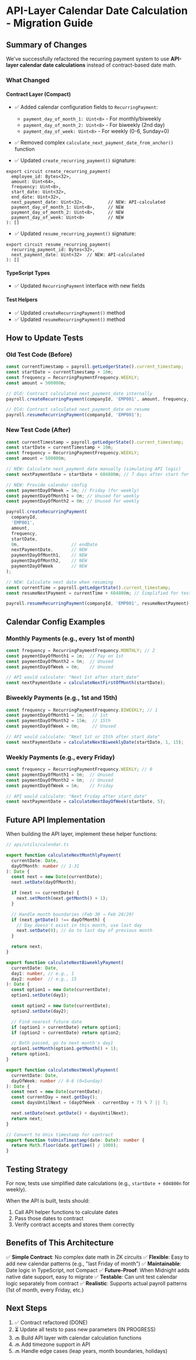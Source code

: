 # API-Layer Calendar Date Calculation - Migration Guide

## Summary of Changes

We've successfully refactored the recurring payment system to use **API-layer calendar date calculations** instead of contract-based date math.

### What Changed

#### Contract Layer (Compact)
- ✅ Added calendar configuration fields to `RecurringPayment`:
  - `payment_day_of_month_1: Uint<8>` - For monthly/biweekly
  - `payment_day_of_month_2: Uint<8>` - For biweekly (2nd day)
  - `payment_day_of_week: Uint<8>` - For weekly (0-6, Sunday=0)

- ✅ Removed complex `calculate_next_payment_date_from_anchor()` function

- ✅ Updated `create_recurring_payment()` signature:
```compact
export circuit create_recurring_payment(
  employee_id: Bytes<32>,
  amount: Uint<64>,
  frequency: Uint<8>,
  start_date: Uint<32>,
  end_date: Uint<32>,
  next_payment_date: Uint<32>,         // NEW: API-calculated
  payment_day_of_month_1: Uint<8>,     // NEW
  payment_day_of_month_2: Uint<8>,     // NEW
  payment_day_of_week: Uint<8>         // NEW
): []
```

- ✅ Updated `resume_recurring_payment()` signature:
```compact
export circuit resume_recurring_payment(
  recurring_payment_id: Bytes<32>,
  next_payment_date: Uint<32>  // NEW: API-calculated
): []
```

#### TypeScript Types
- ✅ Updated `RecurringPayment` interface with new fields

#### Test Helpers
- ✅ Updated `createRecurringPayment()` method
- ✅ Updated `resumeRecurringPayment()` method

## How to Update Tests

### Old Test Code (Before)
```typescript
const currentTimestamp = payroll.getLedgerState().current_timestamp;
const startDate = currentTimestamp + 10n;
const frequency = RecurringPaymentFrequency.WEEKLY;
const amount = 500000n;

// Old: Contract calculated next_payment_date internally
payroll.createRecurringPayment(companyId, 'EMP001', amount, frequency, startDate, 0n);

// Old: Contract calculated next_payment_date on resume
payroll.resumeRecurringPayment(companyId, 'EMP001');
```

### New Test Code (After)
```typescript
const currentTimestamp = payroll.getLedgerState().current_timestamp;
const startDate = currentTimestamp + 10n;
const frequency = RecurringPaymentFrequency.WEEKLY;
const amount = 500000n;

// NEW: Calculate next_payment_date manually (simulating API logic)
const nextPaymentDate = startDate + 604800n; // 7 days after start for weekly

// NEW: Provide calendar config
const paymentDayOfWeek = 5n; // Friday (for weekly)
const paymentDayOfMonth1 = 0n; // Unused for weekly
const paymentDayOfMonth2 = 0n; // Unused for weekly

payroll.createRecurringPayment(
  companyId,
  'EMP001',
  amount,
  frequency,
  startDate,
  0n,                    // endDate
  nextPaymentDate,       // NEW
  paymentDayOfMonth1,    // NEW
  paymentDayOfMonth2,    // NEW
  paymentDayOfWeek       // NEW
);

// NEW: Calculate next date when resuming
const currentTime = payroll.getLedgerState().current_timestamp;
const resumeNextPayment = currentTime + 604800n; // Simplified for tests

payroll.resumeRecurringPayment(companyId, 'EMP001', resumeNextPayment); // NEW parameter
```

## Calendar Config Examples

### Monthly Payments (e.g., every 1st of month)
```typescript
const frequency = RecurringPaymentFrequency.MONTHLY; // 2
const paymentDayOfMonth1 = 1n;  // Pay on 1st
const paymentDayOfMonth2 = 0n;  // Unused
const paymentDayOfWeek = 0n;    // Unused

// API would calculate: "Next 1st after start_date"
const nextPaymentDate = calculateNextFirstOfMonth(startDate);
```

### Biweekly Payments (e.g., 1st and 15th)
```typescript
const frequency = RecurringPaymentFrequency.BIWEEKLY; // 1
const paymentDayOfMonth1 = 1n;   // 1st
const paymentDayOfMonth2 = 15n;  // 15th
const paymentDayOfWeek = 0n;     // Unused

// API would calculate: "Next 1st or 15th after start_date"
const nextPaymentDate = calculateNextBiweeklyDate(startDate, 1, 15);
```

### Weekly Payments (e.g., every Friday)
```typescript
const frequency = RecurringPaymentFrequency.WEEKLY; // 0
const paymentDayOfMonth1 = 0n;  // Unused
const paymentDayOfMonth2 = 0n;  // Unused
const paymentDayOfWeek = 5n;    // Friday

// API would calculate: "Next Friday after start_date"
const nextPaymentDate = calculateNextDayOfWeek(startDate, 5);
```

## Future API Implementation

When building the API layer, implement these helper functions:

```typescript
// api/utils/calendar.ts

export function calculateNextMonthlyPayment(
  currentDate: Date,
  dayOfMonth: number // 1-31
): Date {
  const next = new Date(currentDate);
  next.setDate(dayOfMonth);

  if (next <= currentDate) {
    next.setMonth(next.getMonth() + 1);
  }

  // Handle month boundaries (Feb 30 → Feb 28/29)
  if (next.getDate() !== dayOfMonth) {
    // Day doesn't exist in this month, use last day
    next.setDate(0); // Go to last day of previous month
  }

  return next;
}

export function calculateNextBiweeklyPayment(
  currentDate: Date,
  day1: number, // e.g., 1
  day2: number  // e.g., 15
): Date {
  const option1 = new Date(currentDate);
  option1.setDate(day1);

  const option2 = new Date(currentDate);
  option2.setDate(day2);

  // Find nearest future date
  if (option1 > currentDate) return option1;
  if (option2 > currentDate) return option2;

  // Both passed, go to next month's day1
  option1.setMonth(option1.getMonth() + 1);
  return option1;
}

export function calculateNextWeeklyPayment(
  currentDate: Date,
  dayOfWeek: number // 0-6 (0=Sunday)
): Date {
  const next = new Date(currentDate);
  const currentDay = next.getDay();
  const daysUntilNext = (dayOfWeek - currentDay + 7) % 7 || 7;

  next.setDate(next.getDate() + daysUntilNext);
  return next;
}

// Convert to Unix timestamp for contract
export function toUnixTimestamp(date: Date): number {
  return Math.floor(date.getTime() / 1000);
}
```

## Testing Strategy

For now, tests use simplified date calculations (e.g., `startDate + 604800n` for weekly).

When the API is built, tests should:
1. Call API helper functions to calculate dates
2. Pass those dates to contract
3. Verify contract accepts and stores them correctly

## Benefits of This Architecture

✅ **Simple Contract**: No complex date math in ZK circuits
✅ **Flexible**: Easy to add new calendar patterns (e.g., "last Friday of month")
✅ **Maintainable**: Date logic in TypeScript, not Compact
✅ **Future-Proof**: When Midnight adds native date support, easy to migrate
✅ **Testable**: Can unit test calendar logic separately from contract
✅ **Realistic**: Supports actual payroll patterns (1st of month, every Friday, etc.)

## Next Steps

1. ✅ Contract refactored (DONE)
2. ⏳ Update all tests to pass new parameters (IN PROGRESS)
3. 🔜 Build API layer with calendar calculation functions
4. 🔜 Add timezone support in API
5. 🔜 Handle edge cases (leap years, month boundaries, holidays)
